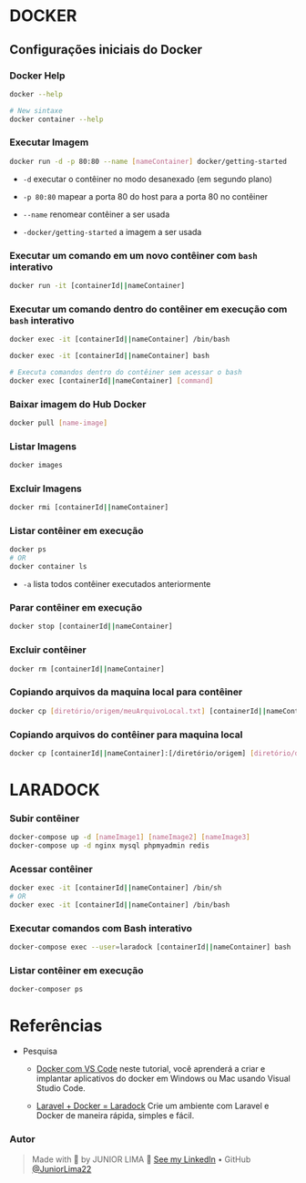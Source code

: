 # DOCKER

## Configurações iniciais do Docker

### Docker Help

```bash
docker --help

# New sintaxe
docker container --help
```

### Executar Imagem

```bash
docker run -d -p 80:80 --name [nameContainer] docker/getting-started
```

- <code>-d</code> executar o contêiner no modo desanexado (em segundo plano)

- <code>-p 80:80</code>  mapear a porta 80 do host para a porta 80 no contêiner

- <code>--name</code> renomear contêiner a ser usada

- <code>-docker/getting-started</code> a imagem a ser usada

### Executar um comando em um novo contêiner com <code>bash</code> interativo

```bash
docker run -it [containerId||nameContainer]
```

### Executar um comando dentro do contêiner em execução com <code>bash</code> interativo

```bash
docker exec -it [containerId||nameContainer] /bin/bash
```

```bash
docker exec -it [containerId||nameContainer] bash
```

```bash
# Executa comandos dentro do contêiner sem acessar o bash
docker exec [containerId||nameContainer] [command]
```

### Baixar imagem do Hub Docker

```bash
docker pull [name-image]
```

### Listar Imagens

```bash
docker images
```

### Excluir Imagens

```bash
docker rmi [containerId||nameContainer]
```

### Listar contêiner em execução

```bash
docker ps
# OR
docker container ls
```

- <code>-a</code> lista todos contêiner executados anteriormente

### Parar contêiner em execução

```bash
docker stop [containerId||nameContainer]
```

### Excluir contêiner

```bash
docker rm [containerId||nameContainer]
```

### Copiando arquivos da maquina local para contêiner

```bash
docker cp [diretório/origem/meuArquivoLocal.txt] [containerId||nameContainer]:[/diretório/destino]
```

### Copiando arquivos do contêiner para maquina local

```bash
docker cp [containerId||nameContainer]:[/diretório/origem] [diretório/destino/meuArquivoLocal.txt]
```

# LARADOCK

### Subir contêiner

```bash
docker-compose up -d [nameImage1] [nameImage2] [nameImage3]
docker-compose up -d nginx mysql phpmyadmin redis
```

### Acessar contêiner

```bash
docker exec -it [containerId||nameContainer] /bin/sh
# OR
docker exec -it [containerId||nameContainer] /bin/bash
```

### Executar comandos com Bash interativo

```bash
docker-compose exec --user=laradock [containerId||nameContainer] bash
```

### Listar contêiner em execução

```bash
docker-composer ps
```

# Referências

- Pesquisa

    - [Docker com VS Code](https://docs.microsoft.com/pt-br/visualstudio/docker/tutorials/docker-tutorial?WT.mc_id=vscode_docker_aka_getstartedwithdocker) neste tutorial, você aprenderá a criar e implantar aplicativos do docker em Windows ou Mac usando Visual Studio Code.

    - [Laravel + Docker = Laradock](https://youtu.be/GienvDWdBmo) Crie um ambiente com Laravel e Docker de maneira rápida, simples e fácil.

### Autor

> Made with 💙 by JUNIOR LIMA 👋 [See my LinkedIn](https://www.linkedin.com/in/junior-lima-495108208/) • GitHub [@JuniorLima22](https://github.com/JuniorLima22)